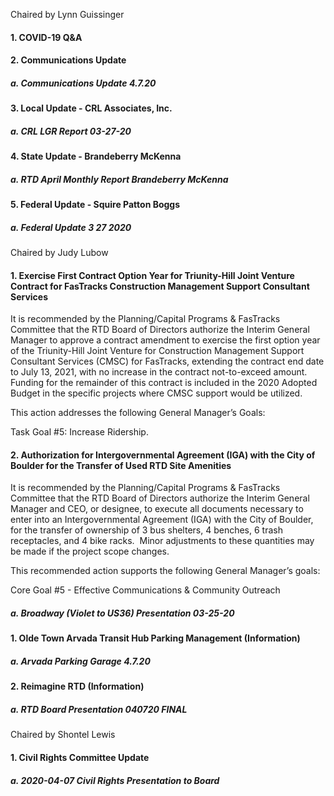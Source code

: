 Chaired by Lynn Guissinger

#### 1. COVID-19 Q&A

#### 2. Communications Update

##### a. Communications Update 4.7.20

#### 3. Local Update - CRL Associates, Inc.

##### a. CRL LGR Report 03-27-20

#### 4. State Update - Brandeberry McKenna

##### a. RTD April Monthly Report Brandeberry McKenna

#### 5. Federal Update - Squire Patton Boggs

##### a. Federal Update 3 27 2020

Chaired by Judy Lubow

#### 1. Exercise First Contract Option Year for Triunity-Hill Joint Venture Contract for FasTracks Construction Management Support Consultant Services

It is recommended by the Planning/Capital Programs & FasTracks Committee that the RTD Board of Directors authorize the Interim General Manager to approve a contract amendment to exercise the first option year of the Triunity-Hill Joint Venture for Construction Management Support Consultant Services (CMSC) for FasTracks, extending the contract end date to July 13, 2021, with no increase in the contract not-to-exceed amount.  Funding for the remainder of this contract is included in the 2020 Adopted Budget in the specific projects where CMSC support would be utilized.

This action addresses the following General Manager’s Goals:

Task Goal #5: Increase Ridership.

#### 2. Authorization for Intergovernmental Agreement (IGA) with the City of Boulder for the Transfer of Used RTD Site Amenities

It is recommended by the Planning/Capital Programs & FasTracks Committee that the RTD Board of Directors authorize the Interim General Manager and CEO, or designee, to execute all documents necessary to enter into an Intergovernmental Agreement (IGA) with the City of Boulder, for the transfer of ownership of 3 bus shelters, 4 benches, 6 trash receptacles, and 4 bike racks.  Minor adjustments to these quantities may be made if the project scope changes.

This recommended action supports the following General Manager’s goals:

Core Goal #5 - Effective Communications & Community Outreach

##### a. Broadway (Violet to US36) Presentation 03-25-20

#### 1. Olde Town Arvada Transit Hub Parking Management (Information)

##### a. Arvada Parking Garage 4.7.20

#### 2. Reimagine RTD (Information)

##### a. RTD Board Presentation 040720 FINAL

Chaired by Shontel Lewis

#### 1. Civil Rights Committee Update

##### a. 2020-04-07 Civil Rights Presentation to Board